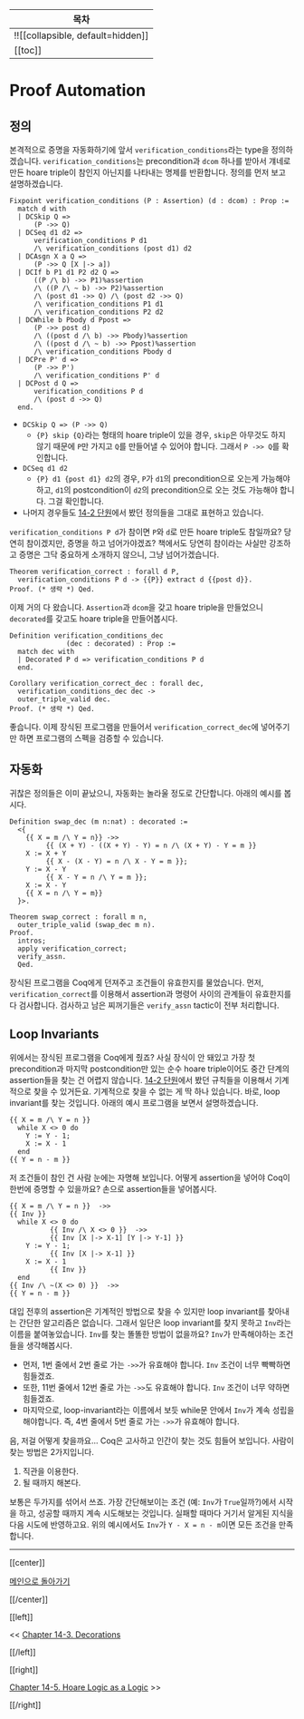 | 목차 |
|-------------------|
|!![[collapsible, default=hidden]]  |
|[[toc]]|

# Proof Automation

## 정의

본격적으로 증명을 자동화하기에 앞서 `verification_conditions`라는 type을 정의하겠습니다. `verification_conditions`는 precondition과 `dcom` 하나를 받아서 걔네로 만든 hoare triple이 참인지 아닌지를 나타내는 명제를 반환합니다. 정의를 먼저 보고 설명하겠습니다.

```coq, line_num
Fixpoint verification_conditions (P : Assertion) (d : dcom) : Prop :=
  match d with
  | DCSkip Q =>
      (P ->> Q)
  | DCSeq d1 d2 =>
      verification_conditions P d1
      /\ verification_conditions (post d1) d2
  | DCAsgn X a Q =>
      (P ->> Q [X |-> a])
  | DCIf b P1 d1 P2 d2 Q =>
      ((P /\ b) ->> P1)%assertion
      /\ ((P /\ ~ b) ->> P2)%assertion
      /\ (post d1 ->> Q) /\ (post d2 ->> Q)
      /\ verification_conditions P1 d1
      /\ verification_conditions P2 d2
  | DCWhile b Pbody d Ppost =>
      (P ->> post d)
      /\ ((post d /\ b) ->> Pbody)%assertion
      /\ ((post d /\ ~ b) ->> Ppost)%assertion
      /\ verification_conditions Pbody d
  | DCPre P' d =>
      (P ->> P')
      /\ verification_conditions P' d
  | DCPost d Q =>
      verification_conditions P d
      /\ (post d ->> Q)
  end.
```

- `DCSkip Q => (P ->> Q)`
  - `{P} skip {Q}`라는 형태의 hoare triple이 있을 경우, `skip`은 아무것도 하지 않기 때문에 `P`만 가지고 `Q`를 만들어낼 수 있어야 합니다. 그래서 `P ->> Q`를 확인합니다.
- `DCSeq d1 d2`
  - `{P} d1 {post d1} d2`의 경우, `P`가 `d1`의 precondition으로 오는게 가능해야 하고, `d1`의 postcondition이 `d2`의 precondition으로 오는 것도 가능해야 합니다. 그걸 확인합니다.
- 나머지 경우들도 [14-2 단원](Chap14-2.html)에서 봤던 정의들을 그대로 표현하고 있습니다.

`verification_conditions P d`가 참이면 `P`와 `d`로 만든 hoare triple도 참일까요? 당연히 참이겠지만, 증명을 하고 넘어가야겠죠? 책에서도 당연히 참이라는 사실만 강조하고 증명은 그닥 중요하게 소개하지 않으니, 그냥 넘어가겠습니다.

```coq, line_num
Theorem verification_correct : forall d P,
  verification_conditions P d -> {{P}} extract d {{post d}}.
Proof. (* 생략 *) Qed.
```

이제 거의 다 왔습니다. `Assertion`과 `dcom`을 갖고 hoare triple을 만들었으니 `decorated`를 갖고도 hoare triple을 만들어봅시다.

```coq, line_num
Definition verification_conditions_dec
              (dec : decorated) : Prop :=
  match dec with
  | Decorated P d => verification_conditions P d
  end.

Corollary verification_correct_dec : forall dec,
  verification_conditions_dec dec ->
  outer_triple_valid dec.
Proof. (* 생략 *) Qed.
```

좋습니다. 이제 장식된 프로그램을 만들어서 `verification_correct_dec`에 넣어주기만 하면 프로그램의 스펙을 검증할 수 있습니다.

## 자동화

귀찮은 정의들은 이미 끝났으니, 자동화는 놀라울 정도로 간단합니다. 아래의 예시를 봅시다.

```coq, line_num
Definition swap_dec (m n:nat) : decorated :=
  <{
    {{ X = m /\ Y = n}} ->>
         {{ (X + Y) - ((X + Y) - Y) = n /\ (X + Y) - Y = m }}
    X := X + Y
         {{ X - (X - Y) = n /\ X - Y = m }};
    Y := X - Y
         {{ X - Y = n /\ Y = m }};
    X := X - Y
    {{ X = n /\ Y = m}}
  }>.

Theorem swap_correct : forall m n,
  outer_triple_valid (swap_dec m n).
Proof.
  intros;
  apply verification_correct;
  verify_assn.
  Qed.
```

장식된 프로그램을 Coq에게 던져주고 조건들이 유효한지를 물었습니다. 먼저, `verification_correct`를 이용해서 assertion과 명령어 사이의 관계들이 유효한지를 다 검사합니다. 검사하고 남은 찌꺼기들은 `verify_assn` tactic이 전부 처리합니다.

## Loop Invariants

위에서는 장식된 프로그램을 Coq에게 줬죠? 사실 장식이 안 돼있고 가장 첫 precondition과 마지막 postcondition만 있는 순수 hoare triple이어도 중간 단계의 assertion들을 찾는 건 어렵지 않습니다. [14-2 단원](Chap14-2.html)에서 봤던 규칙들을 이용해서 기계적으로 찾을 수 있거든요. 기계적으로 찾을 수 없는 게 딱 하나 있습니다. 바로, loop invariant를 찾는 것입니다. 아래의 예시 프로그램을 보면서 설명하겠습니다.

```line_num
{{ X = m /\ Y = n }}
  while X <> 0 do
    Y := Y - 1;
    X := X - 1
  end
{{ Y = n - m }}
```

저 조건들이 참인 건 사람 눈에는 자명해 보입니다. 어떻게 assertion을 넣어야 Coq이 한번에 증명할 수 있을까요? 손으로 assertion들을 넣어봅시다.

```line_num
{{ X = m /\ Y = n }}  ->>
{{ Inv }}
  while X <> 0 do
          {{ Inv /\ X <> 0 }}  ->>
          {{ Inv [X |-> X-1] [Y |-> Y-1] }}
    Y := Y - 1;
          {{ Inv [X |-> X-1] }}
    X := X - 1
          {{ Inv }}
  end
{{ Inv /\ ~(X <> 0) }}  ->>
{{ Y = n - m }}
```

대입 전후의 assertion은 기계적인 방법으로 찾을 수 있지만 loop invariant를 찾아내는 간단한 알고리즘은 없습니다. 그래서 일단은 loop invariant를 찾지 못하고 `Inv`라는 이름을 붙여놓았습니다. `Inv`를 찾는 똘똘한 방법이 없을까요? `Inv`가 만족해야하는 조건들을 생각해봅시다.

- 먼저, 1번 줄에서 2번 줄로 가는 `->>`가 유효해야 합니다. `Inv` 조건이 너무 빡빡하면 힘들겠죠.
- 또한, 11번 줄에서 12번 줄로 가는 `->>`도 유효해야 합니다. `Inv` 조건이 너무 약하면 힘들겠죠.
- 마지막으로, loop-invariant라는 이름에서 보듯 while문 안에서 `Inv`가 계속 성립을 해야합니다. 즉, 4번 줄에서 5번 줄로 가는 `->>`가 유효해야 합니다.

음, 저걸 어떻게 찾을까요... Coq은 고사하고 인간이 찾는 것도 힘들어 보입니다. 사람이 찾는 방법은 2가지입니다.

1. 직관을 이용한다.
1. 될 때까지 해본다.

보통은 두가지를 섞어서 쓰죠. 가장 간단해보이는 조건 (예: `Inv`가 `True`일까?)에서 시작을 하고, 성공할 때까지 계속 시도해보는 것입니다. 실패할 때마다 거기서 알게된 지식을 다음 시도에 반영하고요. 위의 예시에서도 `Inv`가 `Y - X = n - m`이면 모든 조건을 만족합니다.

---

[[center]]

[메인으로 돌아가기](index.html)

[[/center]]

[[left]]

<< [Chapter 14-3. Decorations](Chap14-3.html)

[[/left]]

[[right]]

[Chapter 14-5. Hoare Logic as a Logic](Chap14-5.html) >>

[[/right]]